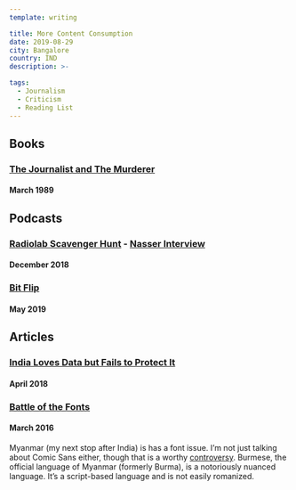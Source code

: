 ```yaml
---
template: writing

title: More Content Consumption
date: 2019-08-29
city: Bangalore
country: IND
description: >-

tags:
  - Journalism
  - Criticism
  - Reading List
---
```


## Books

### [The Journalist and The Murderer](http://archives.newyorker.com/?i=1989-03-13#folio=038)

#### March 1989

## Podcasts

### [Radiolab Scavenger Hunt](https://www.wnycstudios.org/story/bonus-radiolab-scavenger-hunt) - [Nasser Interview](https://transom.org/2018/latif-nasser/)

#### December 2018

### [Bit Flip](https://www.wnycstudios.org/story/bit-flip)

#### May 2019

## Articles

### [India Loves Data but Fails to Protect It](https://www.nytimes.com/2018/04/03/opinion/india-data-privacy-biometric-aadhar.html)

#### April 2018



### [Battle of the Fonts](https://frontiermyanmar.net/en/features/battle-of-the-fonts)

#### March 2016

Myanmar (my next stop after India) is has a font issue. I’m not just talking about Comic Sans either, though that is a worthy [controversy](http://designblog.rietveldacademie.nl/wp-content/uploads/2011/03/save-the-bunny.png). Burmese, the official language of Myanmar (formerly Burma), is a notoriously nuanced language. It’s a script-based language and is not easily romanized. 